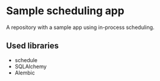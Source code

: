 # Sample scheduling app
A repository with a sample app using in-process scheduling.

## Used libraries
- schedule
- SQLAlchemy
- Alembic
